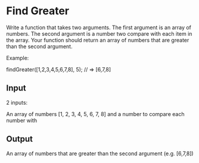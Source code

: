 # Find Greater

Write a function that takes two arguments. The first argument is an array of numbers. The second argument is a number two compare with each item in the array. Your function should return an array of numbers that are greater than the second argument.

Example:

findGreater([1,2,3,4,5,6,7,8], 5);
// => [6,7,8]

## Input

2 inputs:

An array of numbers [1, 2, 3, 4, 5, 6, 7, 8] and a number to compare each number with

## Output

An array of numbers that are greater than the second argument (e.g. [6,7,8])
